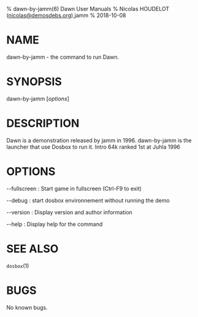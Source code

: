 % dawn-by-jamm(6) Dawn User Manuals
% Nicolas HOUDELOT (nicolas@demosdebs.org),jamm
% 2018-10-08

# NAME
dawn-by-jamm - the command to run Dawn.

# SYNOPSIS
dawn-by-jamm [*options*]

# DESCRIPTION
Dawn is a demonstration released by jamm in 1996.
dawn-by-jamm is the launcher that use Dosbox to run it.
Intro 64k ranked 1st at Juhla 1996

# OPTIONS
\--fullscreen
:   Start game in fullscreen (Ctrl-F9 to exit)

\--debug
:   start dosbox environnement without running the demo

\--version
:   Display version and author information

\--help
:   Display help for the command

# SEE ALSO
`dosbox`(1)

# BUGS
No known bugs.
